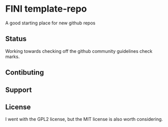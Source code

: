 # FINI template-repo

A good starting place for new github repos

## Status

Working towards checking off the github community guidelines check marks.

## Contibuting

## Support

## License

I went with the GPL2 license, but the MIT license is also worth considering.
